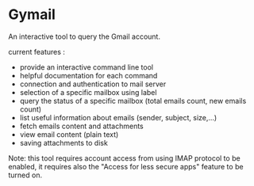 Gymail
======

An interactive tool to query the Gmail account.

current features :

  - provide an interactive command line tool
  - helpful documentation for each command
  - connection and authentication to mail server
  - selection of a specific mailbox using label
  - query the status of a specific mailbox (total emails count, new emails count)
  - list useful information about emails (sender, subject, size,...)
  - fetch emails content and attachments
  - view email content (plain text)
  - saving attachments to disk

Note:
this tool requires account access from using IMAP protocol to be enabled,
it requires also the "Access for less secure apps" feature to be turned on.
